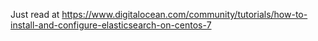 Just read at https://www.digitalocean.com/community/tutorials/how-to-install-and-configure-elasticsearch-on-centos-7
